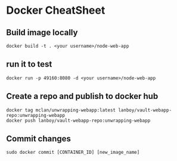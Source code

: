 # Docker CheatSheet

## Build image locally
```
docker build -t . <your username>/node-web-app
```

## run it to test
```
docker run -p 49160:8080 -d <your username>/node-web-app
```

## Create a repo and publish to docker hub
```
docker tag mclan/unwrapping-webapp:latest lanboy/vault-webapp-repo:unwrapping-webapp
docker push lanboy/vault-webapp-repo:unwrapping-webapp
```

## Commit changes
```
sudo docker commit [CONTAINER_ID] [new_image_name]
```